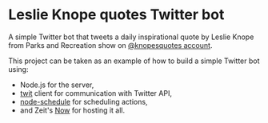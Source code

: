 # Leslie Knope quotes Twitter bot

A simple Twitter bot that tweets a daily inspirational quote by Leslie Knope from Parks and Recreation show on [@knopesquotes account](https://twitter.com/knopesquotes).

This project can be taken as an example of how to build a simple Twitter bot using:

 * Node.js for the server,
 * [twit](https://github.com/ttezel/twit) client for communication with Twitter API,
 * [node-schedule](https://github.com/node-schedule/node-schedule) for scheduling actions,
 * and Zeit's [Now](https://zeit.co/now) for hosting it all.
